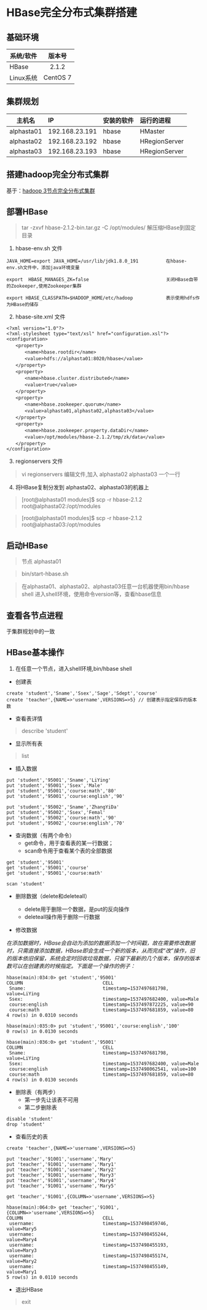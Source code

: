 # HBase完全分布式集群搭建

## 基础环境

系统/软件 | 版本号
-|:-:
HBase | 2.1.2
Linux系统 | CentOS 7

## 集群规划

主机名|IP |安装的软件|运行的进程
-|:-|:-|:-
alphasta01|192.168.23.191|hbase|HMaster
alphasta02|192.168.23.192|hbase|HRegionServer
alphasta03|192.168.23.193|hbase|HRegionServer


## 搭建hadoop完全分布式集群
基于：[hadoop 3节点完全分布式集群](https://github.com/temperrain/timberg/blob/master/md/bigdata/hadoop-qun3HA.md)

## 部署HBase   

> tar -zxvf hbase-2.1.2-bin.tar.gz -C /opt/modules/         解压缩HBase到固定目录

1. hbase-env.sh 文件      
```
JAVA_HOME=export JAVA_HOME=/usr/lib/jdk1.8.0_191          在hbase-env.sh文件中，添加java环境变量

export  HBASE_MANAGES_ZK=false                            关闭HBase自带的Zookeeper,使用Zookeeper集群

export HBASE_CLASSPATH=$HADOOP_HOME/etc/hadoop            表示使用hdfs作为HBase的储存
```

2. hbase-site.xml 文件

```
<?xml version="1.0"?>
<?xml-stylesheet type="text/xsl" href="configuration.xsl"?>
<configuration>
　　<property> 
　　　　<name>hbase.rootdir</name> 
　　　　<value>hdfs://alphasta01:8020/hbase</value> 
　　</property> 
　　<property> 
　　　　<name>hbase.cluster.distributed</name> 
　　　　<value>true</value> 
　　</property> 
　　<property> 
　　　　<name>hbase.zookeeper.quorum</name> 
　　　　<value>alphasta01,alphasta02,alphasta03</value> 
　　</property> 
　　<property> 
　　　　<name>hbase.zookeeper.property.dataDir</name> 
　　　　<value>/opt/modules/hbase-2.1.2/tmp/zk/data</value> 
　　</property>
</configuration>
```

3. regionservers 文件

> vi   regionservers           编辑文件,加入 alphasta02 alphasta03 一个一行

4. 将HBase复制分发到 alphasta02、alphasta03的机器上

> [root@alphasta01 modules]$ scp -r hbase-2.1.2 root@alphasta02:/opt/modules

> [root@alphasta01 modules]$ scp -r hbase-2.1.2 root@alphasta03:/opt/modules 


## 启动HBase

> 节点 alphasta01

> bin/start-hbase.sh 

> 在alphasta01、alphasta02、alphasta03任意一台机器使用bin/hbase shell 进入shell环境，使用命令version等，查看hbase信息

## 查看各节点进程

于集群规划中的一致

## HBase基本操作

1. 在任意一个节点，进入shell环境,bin/hbase shell
- 创建表
```
create 'student','Sname','Ssex','Sage','Sdept','course'
create 'teacher',{NAME=>'username',VERSIONS=>5} // 创建表示指定保存的版本数
```

- 查看表详情

> describe 'student' 

- 显示所有表

> list 

- 插入数据

```
put 'student','95001','Sname','LiYing'
put 'student','95001','Ssex','Male'
put 'student','95001','course:math','80'
put 'student','95001','course:english','90'

put 'student','95002','Sname','ZhangYiDa'
put 'student','95002','Ssex','Femal'
put 'student','95002','course:math','90'
put 'student','95002','course:english','70'
```

- 查询数据（有两个命令）
    - get命令，用于查看表的某一行数据；
    - scan命令用于查看某个表的全部数据

```
get 'student','95001'
get 'student','95001','course'
get 'student','95001','course:math'

scan 'student'
```

- 删除数据（delete和deleteall）
    - delete用于删除一个数据，是put的反向操作
    - deleteall操作用于删除一行数据

- 修改数据

_在添加数据时，HBase会自动为添加的数据添加一个时间戳，故在需要修改数据时，只需直接添加数据，HBase即会生成一个新的版本，从而完成“改”操作，旧的版本依旧保留，系统会定时回收垃圾数据，只留下最新的几个版本，保存的版本数可以在创建表的时候指定。下面是一个操作的例子：_

```
hbase(main):034:0> get 'student','95001'
COLUMN                             CELL                                                                                               
 Sname:                            timestamp=1537497681798, value=LiYing                                                              
 Ssex:                             timestamp=1537497682400, value=Male                                                                
 course:english                    timestamp=1537497872225, value=90                                                                  
 course:math                       timestamp=1537497681859, value=80                                                                  
4 row(s) in 0.0310 seconds

hbase(main):035:0> put 'student','95001','course:english','100'
0 row(s) in 0.0130 seconds

hbase(main):036:0> get 'student','95001'
COLUMN                             CELL                                                                                               
 Sname:                            timestamp=1537497681798, value=LiYing                                                              
 Ssex:                             timestamp=1537497682400, value=Male                                                                
 course:english                    timestamp=1537498062541, value=100                                                                 
 course:math                       timestamp=1537497681859, value=80                                                                  
4 row(s) in 0.0130 seconds
```

- 删除表（有两步）
    - 第一步先让该表不可用
    - 第二步删除表
```
disable 'student'
drop 'student'
```

- 查看历史的表

```
create 'teacher',{NAME=>'username',VERSIONS=>5}

put 'teacher','91001','username','Mary'
put 'teacher','91001','username','Mary1'
put 'teacher','91001','username','Mary2'
put 'teacher','91001','username','Mary3'
put 'teacher','91001','username','Mary4'  
put 'teacher','91001','username','Mary5'

get 'teacher','91001',{COLUMN=>'username',VERSIONS=>5}

hbase(main):064:0> get 'teacher','91001',{COLUMN=>'username',VERSIONS=>5}
COLUMN                             CELL                                                                                               
 username:                         timestamp=1537498459746, value=Mary5                                                               
 username:                         timestamp=1537498455244, value=Mary4                                                               
 username:                         timestamp=1537498455193, value=Mary3                                                               
 username:                         timestamp=1537498455174, value=Mary2                                                               
 username:                         timestamp=1537498455149, value=Mary1                                                               
5 row(s) in 0.0110 seconds
```

- 退出HBase

> exit


